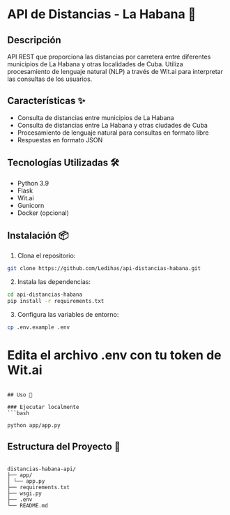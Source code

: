 # API de Distancias - La Habana 🚗

## Descripción
API REST que proporciona las distancias por carretera entre diferentes municipios de La Habana y otras localidades de Cuba. Utiliza procesamiento de lenguaje natural (NLP) a través de Wit.ai para interpretar las consultas de los usuarios.

## Características ✨
- Consulta de distancias entre municipios de La Habana
- Consulta de distancias entre La Habana y otras ciudades de Cuba
- Procesamiento de lenguaje natural para consultas en formato libre
- Respuestas en formato JSON

## Tecnologías Utilizadas 🛠️
- Python 3.9
- Flask
- Wit.ai
- Gunicorn
- Docker (opcional)

## Instalación 📦

1. Clona el repositorio:
```bash
git clone https://github.com/Ledihas/api-distancias-habana.git
```

2. Instala las dependencias:

```bash
cd api-distancias-habana
pip install -r requirements.txt
```


3. Configura las variables de entorno:

```bash
cp .env.example .env
```


# Edita el archivo .env con tu token de Wit.ai
```

## Uso 🚀

### Ejecutar localmente
```bash

python app/app.py
```



## Estructura del Proyecto 📁

```

distancias-habana-api/
├── app/
│ └── app.py
├── requirements.txt
├── wsgi.py
├── .env
└── README.md
```
